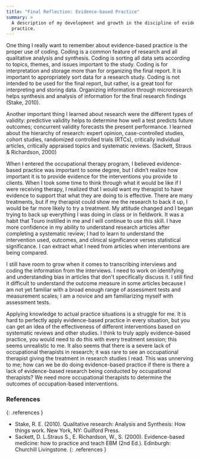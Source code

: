 ```yaml
---
title: "Final Reflection: Evidence-based Practice"
summary: >
  A description of my development and growth in the discipline of evidence-based
  practice.
---
```


One thing I really want to remember about evidence-based practice is the proper
use of coding.  Coding is a common feature of research and all qualitative
analysis and synthesis. Coding is sorting all data sets according to topics,
themes, and issues important to the study. Coding is for interpretation and
storage more than for organizing the final report.  It is important to
appropriately sort data for a research study. Coding is not intended to be used
for the final report, but rather, is a great tool for interpreting and storing
data.  Organizing information through microresearch helps synthesis and analysis
of information for the final research findings (Stake, 2010).

Another important thing I learned about research were the different types of
validity: predictive validity helps to determine how well a test predicts future
outcomes; concurrent validity forecasts the present performance. I learned about
the hierarchy of research: expert opinion, case-controlled studies, cohort
studies, randomized controlled trials (RTCs), critically individual articles,
critically appraised topics and systematic reviews. (Sackett, Straus &
Richardson, 2000)

When I entered the occupational therapy program, I believed evidence-based
practice was important to some degree, but I didn’t realize how important it is
to provide evidence for the interventions you provide to clients.  When I took
some time to think through what it would be like if I were receiving therapy, I
realized that I would want my therapist to have evidence to support that what
they are doing to is effective.  There are many treatments, but if my therapist
could show me the research to back it up, I would be far more likely to try a
treatment. My attitude changed and I began trying to back up everything I was
doing in class or in fieldwork.  It was a habit that Touro instilled in me and I
will continue to use this skill.  I have more confidence in my ability to
understand research articles after completing a systematic review; I had to
learn to understand the intervention used, outcomes, and clinical significance
verses statistical significance. I can extract what I need from articles when
interventions are being compared.

I still have room to grow when it comes to transcribing interviews and coding
the information from the interviews. I need to work on identifying and
understanding bias in articles that don't specifically discuss it.  I still find
it difficult to understand the outcome measure in some articles because I am not
yet familiar with a broad enough range of assessment tests and measurement
scales; I am a novice and am familiarizing myself with assessment tests.

Applying knowledge to actual practice situations is a struggle for me.  It is
hard to perfectly apply evidence-based practice in every situation, but you can
get an idea of the effectiveness of different interventions based on systematic
reviews and other studies.  I think to truly apply evidence-based practice, you
would need to do this with every treatment session; this seems unrealistic to
me.  It also seems that there is a severe lack of occupational therapists in
research; it was rare to see an occupational therapist giving the treatment in
research studies I read. This was unnerving to me; how can we be do doing
evidence-based practice if there is there a lack of evidence-based research
being conducted by occupational therapists? We need more occupational therapists
to determine the outcomes of occupation-based interventions.

### References
{: .references }

* Stake, R. E. (2010). Qualitative research: Analysis and Synthesis: How things
  work. New York, NY: Guilford Press.
* Sackett, D. L.Straus S., E. Richardson, W., S. (2000). Evidence-based
  medicine: how to practice and teach EBM (2nd Ed.). Edinburgh: Churchill
  Livingstone.
{: .references }


